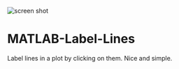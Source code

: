 ![screen shot](https://www.mathworks.com/matlabcentral/mlc-downloads/downloads/submissions/2383/versions/5/screenshot.jpg)
# MATLAB-Label-Lines
Label lines in a plot by clicking on them. Nice and simple.

